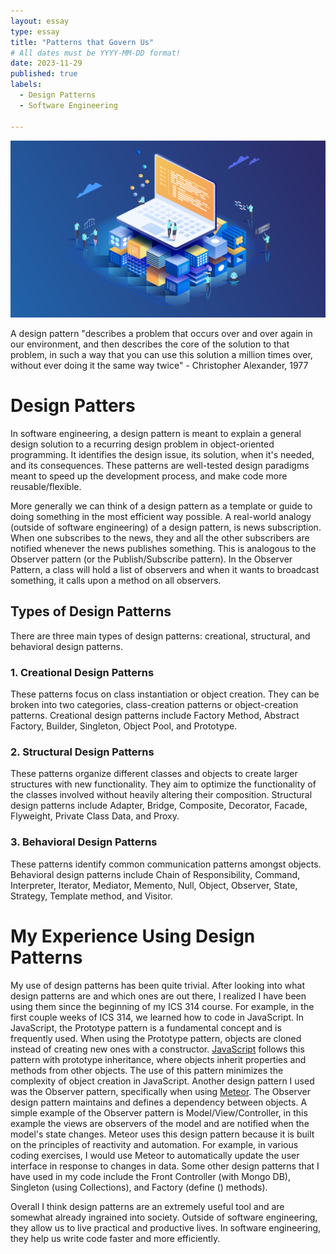 ```yaml
---
layout: essay
type: essay
title: "Patterns that Govern Us"
# All dates must be YYYY-MM-DD format!
date: 2023-11-29
published: true
labels:
  - Design Patterns
  - Software Engineering
  
---
```

<img width="600px" alt="photo" class="text-center p-4" src="../img/design.png">

A design pattern "describes a problem that occurs over and over again in our environment, and then describes the core of the solution to that problem, in such a way that you can use this solution a million times over, without ever doing it the same way twice" - Christopher Alexander, 1977

# Design Patters

In software engineering, a design pattern is meant to explain a general design solution to a recurring design problem in object-oriented programming. It identifies the design issue, its solution, when it's needed, and its consequences. These patterns are well-tested design paradigms meant to speed up the development process, and make code more reusable/flexible.

More generally we can think of a design pattern as a template or guide to doing something in the most efficient way possible. A real-world analogy (outside of software engineering) of a design pattern, is news subscription. When one subscribes to the news, they and all the other subscribers are notified whenever the news publishes something. This is analogous to the Observer pattern (or the Publish/Subscribe pattern). In the Observer Pattern, a class will hold a list of observers and when it wants to broadcast something, it calls upon a method on all observers.

## Types of Design Patterns
There are three main types of design patterns: creational, structural, and behavioral design patterns.

### 1. Creational Design Patterns
These patterns focus on class instantiation or object creation. They can be broken into two categories, class-creation patterns or object-creation patterns. Creational design patterns include Factory Method, Abstract Factory, Builder, Singleton, Object Pool, and Prototype.

### 2. Structural Design Patterns
These patterns organize different classes and objects to create larger structures with new functionality. They aim to optimize the functionality of the classes involved without heavily altering their composition. Structural design patterns include Adapter, Bridge, Composite, Decorator, Facade, Flyweight, Private Class Data, and Proxy.

### 3. Behavioral Design Patterns
These patterns identify common communication patterns amongst objects. Behavioral design patterns include Chain of Responsibility, Command, Interpreter, Iterator, Mediator, Memento, Null, Object, Observer, State, Strategy, Template method, and Visitor.

# My Experience Using Design Patterns
My use of design patterns has been quite trivial. After looking into what design patterns are and which ones are out there, I realized I have been using them since the beginning of my ICS 314 course. For example, in the first couple weeks of ICS 314, we learned how to code in JavaScript. In JavaScript, the Prototype pattern is a fundamental concept and is frequently used. When using the Prototype pattern, objects are cloned instead of creating new ones with a constructor. [JavaScript](https://www.javascript.com/) follows this pattern with prototype inheritance, where objects inherit properties and methods from other objects. The use of this pattern minimizes the complexity of object creation in JavaScript. Another design pattern I used was the Observer pattern, specifically when using [Meteor](https://guide.meteor.com/v1.3/structure.html). The Observer design pattern maintains and defines a dependency between objects. A simple example of the Observer pattern is Model/View/Controller, in this example the views are observers of the model and are notified when the model's state changes. Meteor uses this design pattern because it is built on the principles of reactivity and automation. For example, in various coding exercises, I would use Meteor to automatically update the user interface in response to changes in data. Some other design patterns that I have used in my code include the Front Controller (with Mongo DB), Singleton (using Collections), and Factory (define () methods).

Overall I think design patterns are an extremely useful tool and are somewhat already ingrained into society. Outside of software engineering, they allow us to live practical and productive lives. In software engineering, they help us write code faster and more efficiently. 
